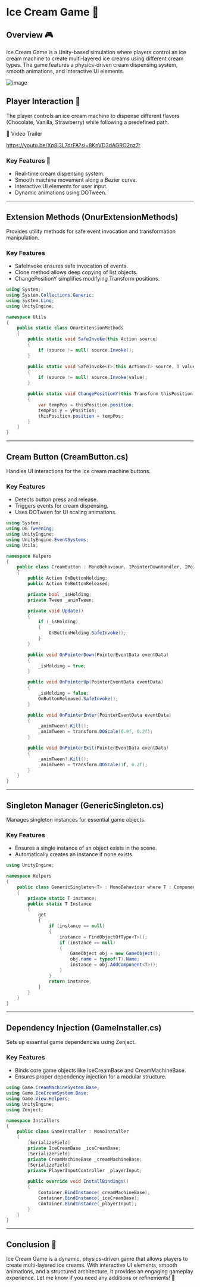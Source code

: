 # Ice Cream Game 🍦

## Overview 🎮
Ice Cream Game is a Unity-based simulation where players control an ice cream machine to create multi-layered ice creams using different cream types. The game features a physics-driven cream dispensing system, smooth animations, and interactive UI elements.

![image](https://github.com/Asbaq/Ice_Cream/assets/62818241/93f9c5df-2e0e-452d-a378-1150ef32b980)

## Player Interaction 🔄
The player controls an ice cream machine to dispense different flavors (Chocolate, Vanilla, Strawberry) while following a predefined path.

🔗 Video Trailer

https://youtu.be/Xp8l3L7drFA?si=8KnVD3dAGRO2nz7r

### Key Features 🔐
- Real-time cream dispensing system.
- Smooth machine movement along a Bezier curve.
- Interactive UI elements for user input.
- Dynamic animations using DOTween.

---

## **Extension Methods (OnurExtensionMethods)**
Provides utility methods for safe event invocation and transformation manipulation.

### Key Features
- SafeInvoke ensures safe invocation of events.
- Clone method allows deep copying of list objects.
- ChangePositionY simplifies modifying Transform positions.

```csharp
using System;
using System.Collections.Generic;
using System.Linq;
using UnityEngine;

namespace Utils
{
    public static class OnurExtensionMethods
    {
        public static void SafeInvoke(this Action source)
        {
            if (source != null) source.Invoke();
        }

        public static void SafeInvoke<T>(this Action<T> source, T value)
        {
            if (source != null) source.Invoke(value);
        }

        public static void ChangePositionY(this Transform thisPosition, float yPosition)
        {
            var tempPos = thisPosition.position;
            tempPos.y = yPosition;
            thisPosition.position = tempPos;
        }
    }
}
```

---

## **Cream Button (CreamButton.cs)**
Handles UI interactions for the ice cream machine buttons.

### Key Features
- Detects button press and release.
- Triggers events for cream dispensing.
- Uses DOTween for UI scaling animations.

```csharp
using System;
using DG.Tweening;
using UnityEngine;
using UnityEngine.EventSystems;
using Utils;

namespace Helpers
{
    public class CreamButton : MonoBehaviour, IPointerDownHandler, IPointerUpHandler, IPointerEnterHandler, IPointerExitHandler
    {
        public Action OnButtonHolding;
        public Action OnButtonReleased;

        private bool _isHolding;
        private Tween _animTween;

        private void Update()
        {
            if (_isHolding)
            {
                OnButtonHolding.SafeInvoke();
            }
        }

        public void OnPointerDown(PointerEventData eventData)
        {
            _isHolding = true;
        }

        public void OnPointerUp(PointerEventData eventData)
        {
            _isHolding = false;
            OnButtonReleased.SafeInvoke();
        }

        public void OnPointerEnter(PointerEventData eventData)
        {
            _animTween?.Kill();
            _animTween = transform.DOScale(0.9f, 0.2f);
        }

        public void OnPointerExit(PointerEventData eventData)
        {
            _animTween?.Kill();
            _animTween = transform.DOScale(1f, 0.2f);
        }
    }
}
```

---

## **Singleton Manager (GenericSingleton.cs)**
Manages singleton instances for essential game objects.

### Key Features
- Ensures a single instance of an object exists in the scene.
- Automatically creates an instance if none exists.

```csharp
using UnityEngine;

namespace Helpers
{
    public class GenericSingleton<T> : MonoBehaviour where T : Component
    {
        private static T instance;
        public static T Instance
        {
            get
            {
                if (instance == null)
                {
                    instance = FindObjectOfType<T>();
                    if (instance == null)
                    {
                        GameObject obj = new GameObject();
                        obj.name = typeof(T).Name;
                        instance = obj.AddComponent<T>();
                    }
                }
                return instance;
            }
        }
    }
}
```

---

## **Dependency Injection (GameInstaller.cs)**
Sets up essential game dependencies using Zenject.

### Key Features
- Binds core game objects like IceCreamBase and CreamMachineBase.
- Ensures proper dependency injection for a modular structure.

```csharp
using Game.CreamMachineSystem.Base;
using Game.IceCreamSystem.Base;
using Game.View.Helpers;
using UnityEngine;
using Zenject;

namespace Installers
{
    public class GameInstaller : MonoInstaller
    {
        [SerializeField]
        private IceCreamBase _iceCreamBase;
        [SerializeField]
        private CreamMachineBase _creamMachineBase;
        [SerializeField]
        private PlayerInputController _playerInput;
        
        public override void InstallBindings()
        {
            Container.BindInstance(_creamMachineBase);
            Container.BindInstance(_iceCreamBase);
            Container.BindInstance(_playerInput);
        }
    }
}
```

---

## Conclusion 🎯
Ice Cream Game is a dynamic, physics-driven game that allows players to create multi-layered ice creams. With interactive UI elements, smooth animations, and a structured architecture, it provides an engaging gameplay experience. Let me know if you need any additions or refinements! 🚀

